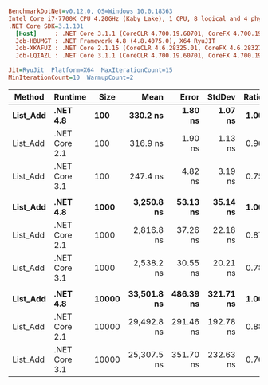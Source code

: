``` ini

BenchmarkDotNet=v0.12.0, OS=Windows 10.0.18363
Intel Core i7-7700K CPU 4.20GHz (Kaby Lake), 1 CPU, 8 logical and 4 physical cores
.NET Core SDK=3.1.101
  [Host]     : .NET Core 3.1.1 (CoreCLR 4.700.19.60701, CoreFX 4.700.19.60801), X64 RyuJIT
  Job-HBUMGT : .NET Framework 4.8 (4.8.4075.0), X64 RyuJIT
  Job-XKAFUZ : .NET Core 2.1.15 (CoreCLR 4.6.28325.01, CoreFX 4.6.28327.02), X64 RyuJIT
  Job-LQIAZL : .NET Core 3.1.1 (CoreCLR 4.700.19.60701, CoreFX 4.700.19.60801), X64 RyuJIT

Jit=RyuJit  Platform=X64  MaxIterationCount=15  
MinIterationCount=10  WarmupCount=2  

```
|   Method |       Runtime |  Size |        Mean |     Error |    StdDev | Ratio |
|--------- |-------------- |------ |------------:|----------:|----------:|------:|
| **List_Add** |      **.NET 4.8** |   **100** |    **330.2 ns** |   **1.80 ns** |   **1.07 ns** |  **1.00** |
| List_Add | .NET Core 2.1 |   100 |    316.9 ns |   1.90 ns |   1.13 ns |  0.96 |
| List_Add | .NET Core 3.1 |   100 |    247.4 ns |   4.82 ns |   3.19 ns |  0.75 |
|          |               |       |             |           |           |       |
| **List_Add** |      **.NET 4.8** |  **1000** |  **3,250.8 ns** |  **53.13 ns** |  **35.14 ns** |  **1.00** |
| List_Add | .NET Core 2.1 |  1000 |  2,816.8 ns |  37.26 ns |  22.18 ns |  0.87 |
| List_Add | .NET Core 3.1 |  1000 |  2,538.2 ns |  30.55 ns |  20.21 ns |  0.78 |
|          |               |       |             |           |           |       |
| **List_Add** |      **.NET 4.8** | **10000** | **33,501.8 ns** | **486.39 ns** | **321.71 ns** |  **1.00** |
| List_Add | .NET Core 2.1 | 10000 | 29,492.8 ns | 291.46 ns | 192.78 ns |  0.88 |
| List_Add | .NET Core 3.1 | 10000 | 25,307.5 ns | 351.70 ns | 232.63 ns |  0.76 |
